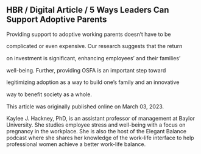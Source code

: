 ## HBR / Digital Article / 5 Ways Leaders Can Support Adoptive Parents

Providing support to adoptive working parents doesn’t have to be

complicated or even expensive. Our research suggests that the return

on investment is signiﬁcant, enhancing employees’ and their families’

well-being. Further, providing OSFA is an important step toward

legitimizing adoption as a way to build one’s family and an innovative

way to beneﬁt society as a whole.

This article was originally published online on March 03, 2023.

Kaylee J. Hackney, PhD, is an assistant professor of management at Baylor University. She studies employee stress and well-being with a focus on pregnancy in the workplace. She is also the host of the Elegant Balance podcast where she shares her knowledge of the work-life interface to help professional women achieve a better work-life balance.
